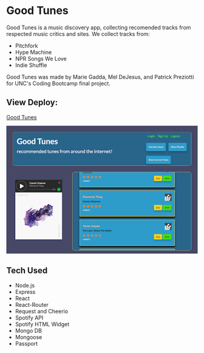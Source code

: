 # Good Tunes

Good Tunes is a music discovery app, collecting recomended tracks from respected music critics and sites. We collect tracks from:

* Pitchfork
* Hype Machine
* NPR Songs We Love
* Indie Shuffle

Good Tunes was made by Marie Gadda, Mel DeJesus, and Patrick Preziotti for UNC's Coding Bootcamp final project. 

## View Deploy:

[Good Tunes](https://warm-depths-30010.herokuapp.com/)

![Good Tunes Screenshot](https://github.com/mariegadda/tunesimgs/blob/master/goodtunes_screenshot.png?raw=true)

## Tech Used

* Node.js
* Express
* React
* React-Router
* Request and Cheerio 
* Spotify API
* Spotify HTML Widget
* Mongo DB
* Mongoose
* Passport

